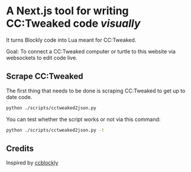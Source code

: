 # A Next.js tool for writing CC:Tweaked code *visually*

It turns Blockly code into Lua meant for CC:Tweaked.

Goal: To connect a CC:Tweaked computer or turtle to this website via websockets to edit code live.

## Scrape CC:Tweaked

The first thing that needs to be done is scraping CC:Tweaked to get up to date code.

```bash
python ./scripts/cctweaked2json.py
```

You can test whether the script works or not via this command:

```bash
python ./scripts/cctweaked2json.py -t
```

## Credits
Inspired by [ccblockly](https://github.com/Mirka1405/ccblockly)
